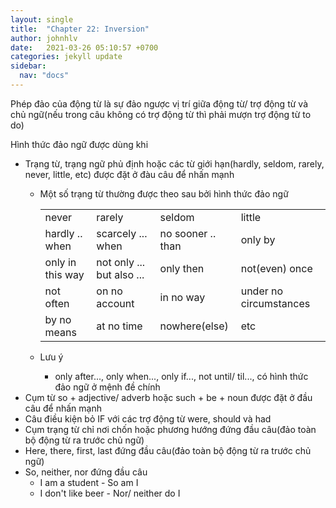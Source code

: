 ```yaml
---
layout: single
title:  "Chapter 22: Inversion"
author: johnhlv
date:   2021-03-26 05:10:57 +0700
categories: jekyll update
sidebar:
  nav: "docs"
---
```


Phép đảo của động từ là sự đảo ngược vị trí giữa động từ/ trợ động từ và chủ ngữ(nếu trong câu không có trợ động từ thì phải mượn trợ động từ to do)

Hình thức đảo ngữ được dùng khi

* Trạng từ, trạng ngữ phủ định hoặc các từ giới hạn(hardly, seldom, rarely, never, little, etc) được đặt ở đàu câu để nhấn mạnh
  * Một số trạng từ thường được theo sau bởi hình thức đảo ngữ

    |                  |                           |                   |                        |
    |------------------|---------------------------|-------------------|------------------------|
    | never            | rarely                    | seldom            | little                 |
    | hardly .. when   | scarcely ... when         | no sooner .. than | only by                |
    | only in this way | not only ... but also ... | only then         | not(even) once         |
    | not often        | on no account             | in no way         | under no circumstances |
    | by no means      | at no time                | nowhere(else)     | etc                    |

  * Lưu ý
    * only after..., only when..., only if..., not until/ til..., có hình thức đảo ngữ ở mệnh đề chính
* Cụm từ so + adjective/ adverb hoặc such + be + noun được đặt ở đầu câu để nhấn mạnh
* Câu điều kiện bỏ IF với các trợ động từ were, should và had
* Cụm trạng từ chỉ nơi chốn hoặc phương hướng đứng đầu câu(đảo toàn bộ động từ ra trước chủ ngữ)
* Here, there, first, last đứng đầu câu(đảo toàn bộ động từ ra trước chủ ngữ)
* So, neither, nor đứng đầu câu
  * I am a student - So am I
  * I don't like beer - Nor/ neither do I
